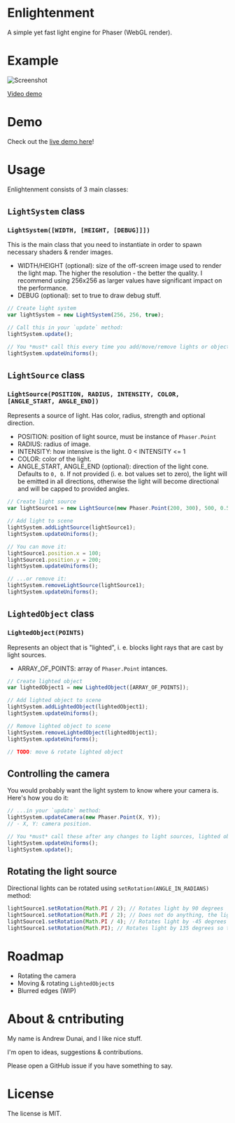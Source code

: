 # Enlightenment

A simple yet fast light engine for Phaser (WebGL render).

# Example

![Screenshot](http://i.imgur.com/d9XeWld.jpg)

[Video demo](http://public.dun.ai/public/enlightenment.mp4)

# Demo

Check out the [live demo here](https://and3rson.github.io/enlightenment/)!

# Usage

Enlightenment consists of 3 main classes:

## `LightSystem` class

### `LightSystem([WIDTH, [HEIGHT, [DEBUG]]])`

This is the main class that you need to instantiate in order to spawn necessary shaders & render images.

- WIDTH/HEIGHT (optional): size of the off-screen image used to render the light map. The higher the resolution - the better the quality. I recommend using 256x256 as larger values have significant impact on the performance.
- DEBUG (optional): set to true to draw debug stuff.

```javascript
// Create light system
var lightSystem = new LightSystem(256, 256, true);

// Call this in your `update` method:
lightSystem.update();

// You *must* call this every time you add/move/remove lights or objects:
lightSystem.updateUniforms();
```

## `LightSource` class

### `LightSource(POSITION, RADIUS, INTENSITY, COLOR, [ANGLE_START, ANGLE_END])`

Represents a source of light. Has color, radius, strength and optional direction.

- POSITION: position of light source, must be instance of `Phaser.Point`
- RADIUS: radius of image.
- INTENSITY: how intensive is the light. 0 < INTENSITY <= 1
- COLOR: color of the light.
- ANGLE_START, ANGLE_END (optional): direction of the light cone. Defaults to `0, 0`. If not provided (i. e. bot values set to zero), the light will be emitted in all directions, otherwise the light will become directional and will be capped to provided angles.

```javascript
// Create light source
var lightSource1 = new LightSource(new Phaser.Point(200, 300), 500, 0.5, [1, 0, 0, 1]);

// Add light to scene
lightSystem.addLightSource(lightSource1);
lightSystem.updateUniforms();

// You can move it:
lightSource1.position.x = 100;
lightSource1.position.y = 200;
lightSystem.updateUniforms();

// ...or remove it:
lightSystem.removeLightSource(lightSource1);
lightSystem.updateUniforms();
```

## `LightedObject` class

### `LightedObject(POINTS)`

Represents an object that is "lighted", i. e. blocks light rays that are cast by light sources.

- ARRAY_OF_POINTS: array of `Phaser.Point` intances.

```javascript
// Create lighted object
var lightedObject1 = new LightedObject([ARRAY_OF_POINTS]);

// Add lighted object to scene
lightSystem.addLightedObject(lightedObject1);
lightSystem.updateUniforms();

// Remove lighted object to scene
lightSystem.removeLightedObject(lightedObject1);
lightSystem.updateUniforms();

// TODO: move & rotate lighted object
```

## Controlling the camera

You would probably want the light system to know where your camera is. Here's how you do it:

```javascript
// ...in your `update` method:
lightSystem.updateCamera(new Phaser.Point(X, Y));
// - X, Y: camera position.

// You *must* call these after any changes to light sources, lighted objects or camera.
lightSystem.updateUniforms();
lightSystem.update();
```

## Rotating the light source

Directional lights can be rotated using `setRotation(ANGLE_IN_RADIANS)` method:

```javascript
lightSource1.setRotation(Math.PI / 2); // Rotates light by 90 degrees
lightSource1.setRotation(Math.PI / 2); // Does not do anything, the light is already at the same rotation
lightSource1.setRotation(Math.PI / 4); // Rotates light by -45 degrees so that now it is at 45 degrees
lightSource1.setRotation(Math.PI); // Rotates light by 135 degrees so that not it is at 180 degrees
```

# Roadmap

- Rotating the camera
- Moving & rotating `LightedObject`s
- Blurred edges (WIP)

# About & cntributing

My name is Andrew Dunai, and I like nice stuff.

I'm open to ideas, suggestions & contributions.

Please open a GitHub issue if you have something to say.

# License

The license is MIT.

